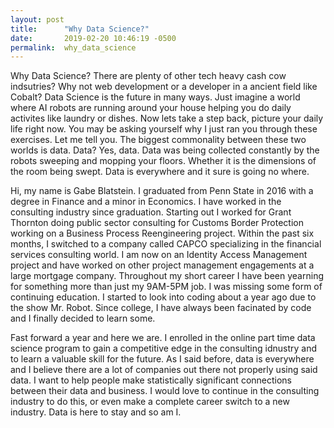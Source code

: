 ```yaml
---
layout: post
title:      "Why Data Science?"
date:       2019-02-20 10:46:19 -0500
permalink:  why_data_science
---
```



Why Data Science? There are plenty of other tech heavy cash cow indsutries? Why not web development or a developer in a ancient field like Cobalt? Data Science is the future in many ways.  Just imagine a world where AI robots are running around your house helping you do daily activites like laundry or dishes. Now lets take a step back, picture your daily life right now.  You may be asking yourself why I just ran you through these exercises.  Let me tell you.  The biggest commonality between these two worlds is data.  Data? Yes, data.  Data was being collected constantly by the robots sweeping and mopping your floors. Whether it is the dimensions of the room being swept. Data is everywhere and it sure is going no where.

Hi, my name is Gabe Blatstein.  I graduated from Penn State in 2016 with a degree in Finance and a minor in Economics.  I have worked in the consulting industry since graduation.  Starting out I worked for Grant Thornton doing public sector consulting for Customs Border Protection working on a Business Process Reengineering project.  Within the past six months, I switched to a company called CAPCO specializing in the financial services consulting world.  I am now on an Identity Access Management project and have worked on other project management engagements at a large mortgage company. Throughout my short career I have been yearning for something more than just my 9AM-5PM job. I was missing some form of continuing education. I started to look into coding about a year ago due to the show Mr. Robot.  Since college, I have always been facinated by code and I finally decided to learn some.

Fast forward a year and here we are. I enrolled in the online part time data science program to gain a competitive edge in the consulting idnustry and to learn a valuable skill for the future.  As I said before, data is everywhere and I believe there are a lot of companies out there not properly using said data.  I want to help people make statistically significant connections between their data and business. I would love to continue in the consulting industry to do this, or even make a complete career switch to a new industry. Data is here to stay and so am I. 
